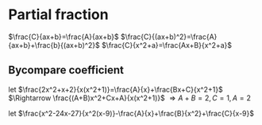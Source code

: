 # Partial fraction
$\frac{C}{ax+b}=\frac{A}{ax+b}$
$\frac{C}{(ax+b)^2}=\frac{A}{ax+b}+\frac{b}{(ax+b)^2}$
$\frac{C}{x^2+a}=\frac{Ax+B}{x^2+a}$
## Bycompare coefficient
let $\frac{2x^2+x+2}{x(x^2+1)}=\frac{A}{x}+\frac{Bx+C}{x^2+1}$
$\Rightarrow \frac{(A+B)x^2+Cx+A}{x(x^2+1)}$
$\Rightarrow A+B=2,C=1,A=2$

let $\frac{x^2-24x-27}{x^2(x-9)}-\frac{A}{x}+\frac{B}{x^2}+\frac{C}{x-9}$
